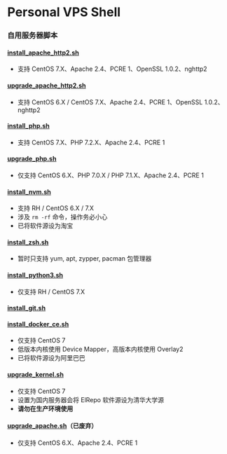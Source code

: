 # Personal VPS Shell

### **自用服务器脚本**

#### [install_apache_http2.sh](https://raw.githubusercontent.com/ttionya/Personal-VPS-Shell/master/install_apache_http2.sh)
- 支持 CentOS 7.X、Apache 2.4、PCRE 1、OpenSSL 1.0.2、nghttp2

#### [upgrade_apache_http2.sh](https://raw.githubusercontent.com/ttionya/Personal-VPS-Shell/master/upgrade_apache_http2.sh)
- 支持 CentOS 6.X / CentOS 7.X、Apache 2.4、PCRE 1、OpenSSL 1.0.2、nghttp2

#### [install_php.sh](https://raw.githubusercontent.com/ttionya/Personal-VPS-Shell/master/install_php.sh)
- 支持 CentOS 7.X、PHP 7.2.X、Apache 2.4、PCRE 1

#### [upgrade_php.sh](https://raw.githubusercontent.com/ttionya/Personal-VPS-Shell/master/upgrade_php.sh)
- 仅支持 CentOS 6.X、PHP 7.0.X / PHP 7.1.X、Apache 2.4、PCRE 1

#### [install_nvm.sh](https://raw.githubusercontent.com/ttionya/Personal-VPS-Shell/master/install_nvm.sh)
- 支持 RH / CentOS 6.X / 7.X
- 涉及 `rm -rf` 命令，操作务必小心
- 已将软件源设为淘宝

#### [install_zsh.sh](https://raw.githubusercontent.com/ttionya/Personal-VPS-Shell/master/install_zsh.sh)
- 暂时只支持 yum, apt, zypper, pacman 包管理器

#### [install_python3.sh](https://raw.githubusercontent.com/ttionya/Personal-VPS-Shell/master/install_python3.sh)
- 仅支持 RH / CentOS 7.X

#### [install_git.sh](https://raw.githubusercontent.com/ttionya/Personal-VPS-Shell/master/install_git.sh)

#### [install_docker_ce.sh](https://raw.githubusercontent.com/ttionya/Personal-VPS-Shell/master/install_docker_ce.sh)
- 仅支持 CentOS 7
- 低版本内核使用 Device Mapper，高版本内核使用 Overlay2
- 已将软件源设为阿里巴巴

#### [upgrade_kernel.sh](https://raw.githubusercontent.com/ttionya/Personal-VPS-Shell/master/upgrade_kernel.sh)
- 仅支持 CentOS 7
- 设置为国内服务器会将 ElRepo 软件源设为清华大学源
- **请勿在生产环境使用**

#### [upgrade_apache.sh](https://raw.githubusercontent.com/ttionya/Personal-VPS-Shell/master/upgrade_apache.sh)（已废弃）
- 仅支持 CentOS 6.X、Apache 2.4、PCRE 1
